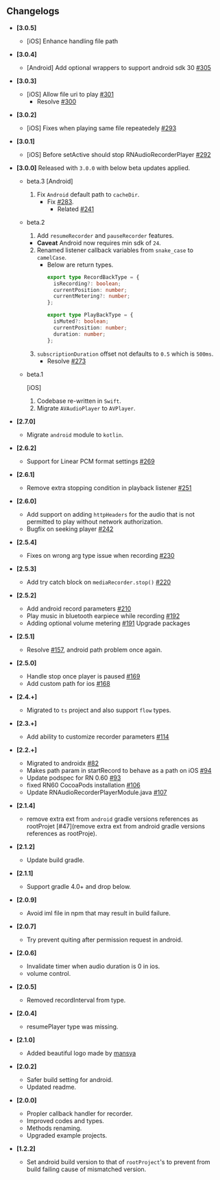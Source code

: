 ## Changelogs
- **[3.0.5]**
  - [iOS] Enhance handling file path

- **[3.0.4]**
  - [Android] Add optional wrappers to support android sdk 30 [#305](https://github.com/hyochan/react-native-audio-recorder-player/pull/305)

- **[3.0.3]**
  - [iOS] Allow file uri to play [#301](https://github.com/hyochan/react-native-audio-recorder-player/pull/301)
     * Resolve [#300](https://github.com/hyochan/react-native-audio-recorder-player/issue/300)

- **[3.0.2]**
  - [iOS] Fixes when playing same file repeatedely [#293](https://github.com/hyochan/react-native-audio-recorder-player/pull/293)

- **[3.0.1]**
  - [iOS] Before setActive should stop RNAudioRecorderPlayer [#292](https://github.com/hyochan/react-native-audio-recorder-player/commit/d761de160be2b7241a2d511d02b69abecd1ca1d7)

- **[3.0.0]**
  Released with `3.0.0` with below beta updates applied.

  - beta.3
    [Android]
    1. Fix `Android` default path to `cacheDir`.
       * Fix [#283](https://github.com/hyochan/react-native-audio-recorder-player/issues/283).
         - Related [#241](https://github.com/hyochan/react-native-audio-recorder-player/issues/283)
 
  - beta.2
    1. Add `resumeRecorder` and `pauseRecorder` features.
      - **Caveat**
        Android now requires min sdk of `24`.
    2. Renamed listener callback variables from `snake_case` to `camelCase`.
       * Below are return types.
         ```ts
         export type RecordBackType = {
           isRecording?: boolean;
           currentPosition: number;
           currentMetering?: number;
         };

         export type PlayBackType = {
           isMuted?: boolean;
           currentPosition: number;
           duration: number;
         };
         ```
    3. `subscriptionDuration` offset not defaults to `0.5` which is `500ms`.
       * Resolve [#273](https://github.com/hyochan/react-native-audio-recorder-player/issues/273)
       
  - beta.1

    [iOS]
    1. Codebase re-written in `Swift`.
    2. Migrate `AVAudioPlayer` to `AVPlayer`.

- **[2.7.0]**
  - Migrate `android` module to `kotlin`.
- **[2.6.2]**
  - Support for Linear PCM format settings [#269](https://github.com/dooboolab/react-native-audio-recorder-player/pull/269)
- **[2.6.1]**
  - Remove extra stopping condition in playback listener [#251](https://github.com/dooboolab/react-native-audio-recorder-player/pull/251)
- **[2.6.0]**
  - Add support on adding `httpHeaders` for the audio that is not permitted to play without network authorization.
  - Bugfix on seeking player [#242](https://github.com/dooboolab/react-native-audio-recorder-player/pull/242)
- **[2.5.4]**
  - Fixes on wrong arg type issue when recording [#230](https://github.com/dooboolab/react-native-audio-recorder-player/issues/230)
- **[2.5.3]**
  - Add try catch block on `mediaRecorder.stop()` [#220](https://github.com/dooboolab/react-native-audio-recorder-player/pull/220)
- **[2.5.2]**
  - Add android record parameters [#210](dooboolab/react-native-audio-recorder-player/issues/210)
  - Play music in bluetooth earpiece while recording [#192](dooboolab/react-native-audio-recorder-player/issues/192)
  - Adding optional volume metering [#191](dooboolab/react-native-audio-recorder-player/issues/191)
   Upgrade packages
- **[2.5.1]**
  - Resolve [#157](https://github.com/dooboolab/react-native-audio-recorder-player/issues/157), android path problem once again.
- **[2.5.0]**
  - Handle stop once player is paused [#169](https://github.com/dooboolab/react-native-audio-recorder-player/pull/169)
  - Add custom path for ios [#168](https://github.com/dooboolab/react-native-audio-recorder-player/pull/168)
- **[2.4.+]**
  - Migrated to `ts` project and also support `flow` types.
- **[2.3.+]**
  - Add ability to customize recorder parameters [#114](https://github.com/dooboolab/react-native-audio-recorder-player/pull/114)
- **[2.2.+]**
  - Migrated to androidx [#82](https://github.com/dooboolab/react-native-audio-recorder-player/pull/82)
  - Makes path param in startRecord to behave as a path on iOS [#94](https://github.com/dooboolab/react-native-audio-recorder-player/pull/94)
  - Update podspec for RN 0.60 [#93](https://github.com/dooboolab/react-native-audio-recorder-player/pull/93)
  - fixed RN60 CocoaPods installation [#106](https://github.com/dooboolab/react-native-audio-recorder-player/pull/106)
  - Update RNAudioRecorderPlayerModule.java [#107](https://github.com/dooboolab/react-native-audio-recorder-player/pull/107)
- **[2.1.4]**
  - remove extra ext from `android` gradle versions references as rootProjet [#47](remove extra ext from android gradle versions references as rootProje).
- **[2.1.2]**
  - Update build gradle.
- **[2.1.1]**
  - Support gradle 4.0+ and drop below.
- **[2.0.9]**
  - Avoid iml file in npm that may result in build failure.
- **[2.0.7]**
  - Try prevent quiting after permission request in android.
- **[2.0.6]**
  - Invalidate timer when audio duration is 0 in ios.
  - volume control.
- **[2.0.5]**
  - Removed recordInterval from type.
- **[2.0.4]**
  - resumePlayer type was missing.
- **[2.1.0]**
  - Added beautiful logo made by [mansya](mansya)
- **[2.0.2]**
  - Safer build setting for android.
  - Updated readme.
- **[2.0.0]**
  - Propler callback handler for recorder.
  - Improved codes and types.
  - Methods renaming.
  - Upgraded example projects.
- **[1.2.2]**
  - Set android build version to that of `rootProject`'s to prevent from build failing cause of mismatched version.
